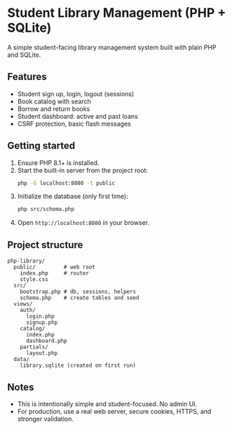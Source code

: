 # Student Library Management (PHP + SQLite)

A simple student-facing library management system built with plain PHP and SQLite.

## Features
- Student sign up, login, logout (sessions)
- Book catalog with search
- Borrow and return books
- Student dashboard: active and past loans
- CSRF protection, basic flash messages

## Getting started

1. Ensure PHP 8.1+ is installed.
2. Start the built-in server from the project root:
   ```bash
   php -S localhost:8080 -t public
   ```
3. Initialize the database (only first time):
   ```bash
   php src/schema.php
   ```
4. Open `http://localhost:8080` in your browser.

## Project structure
```
php-library/
  public/         # web root
    index.php     # router
    style.css
  src/
    bootstrap.php # db, sessions, helpers
    schema.php    # create tables and seed
  views/
    auth/
      login.php
      signup.php
    catalog/
      index.php
      dashboard.php
    partials/
      layout.php
  data/
    library.sqlite (created on first run)
```

## Notes
- This is intentionally simple and student-focused. No admin UI.
- For production, use a real web server, secure cookies, HTTPS, and stronger validation.
